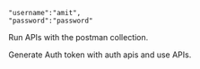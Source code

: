 
    "username":"amit",
    "password":"password"


Run APIs with the postman collection.

Generate Auth token with auth apis and use APIs.